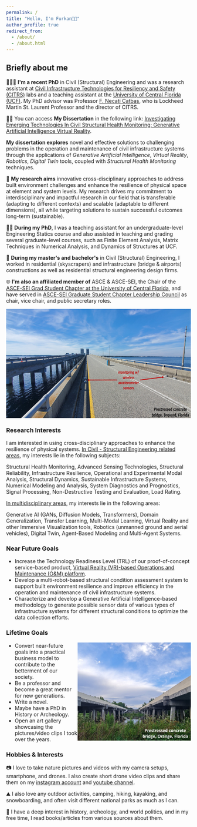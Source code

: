```yaml
---
permalink: /
title: "Hello, I'm Furkan👋🏼"
author_profile: true
redirect_from: 
  - /about/
  - /about.html
---
```



## Briefly about me
👨🏻‍💻 **I'm a recent PhD** in Civil (Structural) Engineering and was a research assistant at [Civil Infrastructure Technologies for Resiliency and Safety (CITRS)](https://www.cece.ucf.edu/citrs/) labs and a teaching assistant at the [University of Central Florida (UCF)](https://www.ucf.edu/). My PhD advisor was Professor [F. Necati Catbas](https://www.cece.ucf.edu/catbas/), who is Lockheed Martin St. Laurent Professor and the director of CITRS.

🧑‍🎓️ You can access **My Dissertation** in the following link: [Investigating Emerging Technologies In Civil Structural Health Monitoring: Generative Artificial Intelligence Virtual Reality](https://stars.library.ucf.edu/etd2023/145/). 

**My dissertation explores** novel and effective solutions to challenging problems in the operation and maintenance of civil infrastructure systems through the applications of *Generative Artificial Intelligence*, *Virtual Reality*, *Robotics*, *Digital Twin* tools, coupled with *Structural Health Monitoring* techniques.

🎯 **My research aims** innovative cross-disciplinary approaches to address built environment challenges and enhance the resilience of physical space at element and system levels. My research drives my commitment to interdisciplinary and impactful research in our field that is transferable (adapting to different contexts) and scalable (adaptable to different dimensions), all while targeting solutions to sustain successful outcomes long-term (sustainable).

👨‍🏫 **During my PhD**, I was a teaching assistant for an undergraduate-level Engineering Statics course and also assisted in teaching and grading several graduate-level courses, such as Finite Element Analysis, Matrix Techniques in Numerical Analysis, and Dynamics of Structures at UCF.

👷 **During my master's and bachelor's** in Civil (Structural) Engineering, I worked in residential (skyscrapers) and infrastructure (bridge & airports) constructions as well as residential structural engineering design firms.

🌐 **I'm also an affiliated member of** ASCE & ASCE-SEI, the Chair of the [ASCE-SEI Grad Student Chapter at the University of Central Florida](https://www.linkedin.com/company/sei-ucf/?viewAsMember=true), and have served in [ASCE-SEI Graduate Student Chapter Leadership Council](https://www.asce.org/communities/institutes-and-technical-groups/structural-engineering-institute/local-chapters) as chair, vice chair, and public secretary roles.

<img align="center" width="628" height="297" src="/images/bridge 2.jpg">

### Research Interests
I am interested in using cross-disciplinary approaches to enhance the resilience of physical systems. <ins>In Civil - Structural Engineering related areas</ins>, my interests lie in the following subjects:

Structural Health Monitoring, Advanced Sensing Technologies, Structural Reliability, Infrastructure Resilience, Operational and Experimental Modal Analysis, Structural Dynamics, Sustainable Infrastructure Systems, Numerical Modeling and Analysis, System Diagnostics and Prognostics, Signal Processing, Non-Destructive Testing and Evaluation, Load Rating.

<ins>In multidisciplinary areas</ins>, my interests lie in the following areas:

Generative AI (GANs, Diffusion Models, Transformers), Domain Generalization, Transfer Learning, Multi-Modal Learning, Virtual Reality and other Immersive Visualization tools, Robotics (unmanned ground and aerial vehicles), Digital Twin, Agent-Based Modeling and Multi-Agent Systems.


### Near Future Goals
- Increase the Technology Readiness Level (TRL) of our proof-of-concept service-based product, [Virtual Reality (VR)-based Operations and Maintenance (O&M) platform](https://www.youtube.com/watch?v=-pPy4M9qqi8).
- Develop a multi-robot-based structural condition assessment system to support built environment resilience and improve efficiency in the operation and maintenance of civil infrastructure systems.
- Characterize and develop a Generative Artificial Intelligence-based methodology to generate possible sensor data of various types of infrastructure systems for different structural conditions to optimize the data collection efforts.

### Lifetime Goals
<img align="right" width="309" height="267" src="/images/bridge.jpg">

- Convert near-future goals into a practical business model to contribute to the betterment of our society.
- Be a professor and become a great mentor for new generations.  
- Write a novel.
- Maybe have a PhD in History or Archeology.
- Open an art gallery showcasing the pictures/video clips I took over the years.

### Hobbies & Interests
📷 I love to take nature pictures and videos with my camera setups, smartphone, and drones. I also create short drone video clips and share them on my [instagram account](https://www.instagram.com/furkanllci/) and [youtube channel](https://www.youtube.com/@fllci).

⛰️ I also love any outdoor activities, camping, hiking, kayaking, and snowboarding, and often visit different national parks as much as I can.

📘 I have a deep interest in history, archeology, and world politics, and in my free time, I read books/articles from various sources about them. 




<script type='text/javascript' id='clustrmaps' src='//cdn.clustrmaps.com/map_v2.js?cl=080808&w=720&t=m&d=bBHuA1jde18YBbI-xmRNaOPUXMSCxqh1Bm8t6oOMCVg&co=ffffff&cmo=3acc3a&cmn=ff5353&ct=808080'></script>

